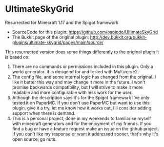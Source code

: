 # UltimateSkyGrid

Resurrected for Minecraft 1.17 and the Spigot framework

* SourceCode for this plugin: https://github.com/osolodo/UltimateSkyGrid
* The Bukkit page of the original plugin:
http://dev.bukkit.org/bukkit-plugins/ultimate-skygrid/pages/main/source/

This resurrected version does some things differently to the original plugin it is based on:

1. There are no commands or permissions included in this plugin. Only a world generator. It is designed for and tested
   with Multiverse2.
2. The config file, and some internal logic has changed from the original. I like it better this way and may change it
   more in the future. I won't promise backwards compatibility, but I will strive to make it more readable and more
   configurable with less work for the user.
3. Although the description says it's for the Spigot framework I've only tested it on PaperMC. If you don't use PaperMC
   but want to use this plugin, give it a try, let me know how it works out, I'll consider adding support when there is
   demand.
4. This is a personal project, done in my weekends to familiarise myself with minecraft generators and for the enjoyment
   of my friends. If you find a bug or have a feature request make an issue on the github project. If you don't like my
   response or want it addressed sooner, that's why it's open source, go nuts.


